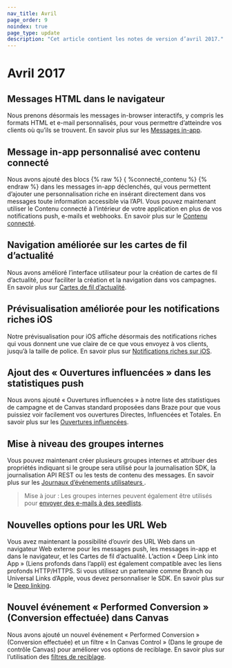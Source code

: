 ```yaml
---
nav_title: Avril
page_order: 9
noindex: true
page_type: update
description: "Cet article contient les notes de version d’avril 2017."
---
```


# Avril 2017

## Messages HTML dans le navigateur

Nous prenons désormais les messages in-browser interactifs, y compris les formats HTML et e-mail personnalisés, pour vous permettre d’atteindre vos clients où qu’ils se trouvent. En savoir plus sur les [Messages in-app][48].

## Message in-app personnalisé avec contenu connecté

Nous avons ajouté des blocs  {% raw %} { %connecté_contenu %} {% endraw %} dans les messages in-app déclenchés, qui vous permettent d’ajouter une personnalisation riche en insérant directement dans vos messages toute information accessible via l’API. Vous pouvez maintenant utiliser le Contenu connecté à l’intérieur de votre application en plus de vos notifications push, e-mails et webhooks. En savoir plus sur le [Contenu connecté][34].

## Navigation améliorée sur les cartes de fil d’actualité

Nous avons amélioré l’interface utilisateur pour la création de cartes de fil d’actualité, pour faciliter la création et la navigation dans vos campagnes. En savoir plus sur [Cartes de fil d’actualité][33].

## Prévisualisation améliorée pour les notifications riches iOS

Notre prévisualisation pour iOS affiche désormais des notifications riches qui vous donnent une vue claire de ce que vous envoyez à vos clients, jusqu’à la taille de police. En savoir plus sur [Notifications riches sur iOS][32].

## Ajout des « Ouvertures influencées » dans les statistiques push

Nous avons ajouté « Ouvertures influencées » à notre liste des statistiques de campagne et de Canvas standard proposées dans Braze pour que vous puissiez voir facilement vos ouvertures Directes, Influencées et Totales. En savoir plus sur les [Ouvertures influencées][31].

## Mise à niveau des groupes internes

Vous pouvez maintenant créer plusieurs groupes internes et attribuer des propriétés indiquant si le groupe sera utilisé pour la journalisation SDK, la journalisation API REST ou les tests de contenu des messages. En savoir plus sur les [Journaux d’événements utilisateurs ][30].

> Mise à jour : Les groupes internes peuvent également être utilisés pour [envoyer des e-mails à des seedlists]({{site.baseurl}}/user_guide/administrative/app_settings/developer_console/#seed-groups).

## Nouvelles options pour les URL Web

Vous avez maintenant la possibilité d’ouvrir des URL Web dans un navigateur Web externe pour les messages push, les messages in-app et dans le navigateur, et les Cartes de fil d’actualité. L’action « Deep Link into App » (Liens profonds dans l’appli) est également compatible avec les liens profonds HTTP/HTTPS. Si vous utilisez un partenaire comme Branch ou Universal Links d’Apple, vous devez personnaliser le SDK. En savoir plus sur le [Deep linking][29].

## Nouvel événement « Performed Conversion » (Conversion effectuée) dans Canvas

Nous avons ajouté un nouvel événement « Performed Conversion » (Conversion effectuée) et un filtre « In Canvas Control » (Dans le groupe de contrôle Canvas) pour améliorer vos options de reciblage. En savoir plus sur l’utilisation des [filtres de reciblage][28].



[28]: {{site.baseurl}}/user_guide/engagement_tools/campaigns/ideas_and_strategies/retargeting_campaigns/#retargeting-campaigns
[29]: {{site.baseurl}}/user_guide/personalization_and_dynamic_content/deep_linking_to_in-app_content/#what-is-deep-linking
[30]: {{site.baseurl}}/user_guide/administrative/app_settings/developer_console/event_user_log_tab/#event-user-log-tab
[31]: {{site.baseurl}}/user_guide/data_and_analytics/influenced_opens/#influenced-opens
[32]: {{site.baseurl}}/developer_guide/platform_integration_guides/ios/push_notifications/integration/#ios-10-rich-notifications
[33]: {{site.baseurl}}/user_guide/engagement_tools/news_feed/creating_a_news_feed_item/#news-feed-cards
[34]: {{site.baseurl}}/user_guide/personalization_and_dynamic_content/connected_content/about_connected_content/
[48]: {{site.baseurl}}/user_guide/message_building_by_channel/in-app_messages/best_practices/
[98]:{{site.baseurl}}/user_guide/onboarding/platform_administrative_features/#authentication-rules
